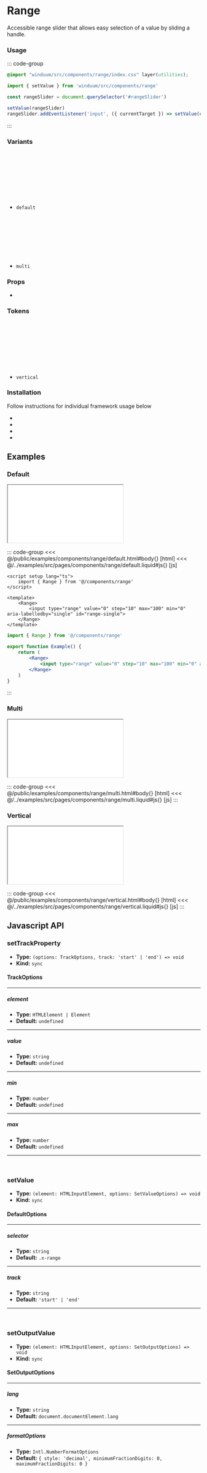 # Range
Accessible range slider that allows easy selection of a value by sliding a handle.

<ViewSourceGh href="https://github.com/winduum/winduum/blob/main/src/components/range" />

### Usage

::: code-group
```css
@import "winduum/src/components/range/index.css" layer(utilities);
```
```js
import { setValue } from 'winduum/src/components/range'

const rangeSlider = document.querySelector('#rangeSlider')

setValue(rangeSlider)
rangeSlider.addEventListener('input', ({ currentTarget }) => setValue(currentTarget))
```
:::

### Variants
* `default` <a href="https://github.com/winduum/winduum/blob/main/src/components/range/default.css" target="_blank" rel="noreferrer" class="winduum-gh-link"><svg><use href="#icon-gh" /></svg></a>
* `multi` <a href="https://github.com/winduum/winduum/blob/main/src/components/range/multi.css" target="_blank" rel="noreferrer" class="winduum-gh-link"><svg><use href="#icon-gh" /></svg></a>

### Props
* <LinkGh name="default" path="components/range/props" />

### Tokens
* `vertical` <a href="https://github.com/winduum/winduum/blob/main/src/components/range/vertical.css" target="_blank" rel="noreferrer" class="winduum-gh-link"><svg><use href="#icon-gh" /></svg></a>

### Installation
Follow instructions for individual framework usage below

* <LinkGh name="winduum" url="https://github.com/winduum/winduum/blob/main/src/components/range" />
* <LinkGh name="winduum-vue" url="https://github.com/winduum/winduum-vue/blob/main/src/components/range" />
* <LinkGh name="winduum-react" url="https://github.com/winduum/winduum-react/blob/main/src/components/range" />
* <LinkGh name="winduum-stimulus" url="https://github.com/winduum/winduum-stimulus/blob/main/components/range" />

## Examples

### Default

<iframe onload="this.style.visibility = 'visible';" src="/examples/components/range/default.html"></iframe>

::: code-group
<<< @/public/examples/components/range/default.html#body{} [html]
<<< @/../examples/src/pages/components/range/default.liquid#js{} [js]
```vue
<script setup lang="ts">
    import { Range } from '@/components/range'
</script>

<template>
    <Range>
        <input type="range" value="0" step="10" max="100" min="0" aria-labelledby="single" id="range-single">
    </Range>
</template>
```
```jsx
import { Range } from '@/components/range'

export function Example() {
    return (
        <Range>
            <input type="range" value="0" step="10" max="100" min="0" aria-labelledby="single" id="range-single" />
        </Range>
    )
}
```
:::

### Multi

<iframe onload="this.style.visibility = 'visible';" src="/examples/components/range/multi.html"></iframe>

::: code-group
<<< @/public/examples/components/range/multi.html#body{} [html]
<<< @/../examples/src/pages/components/range/multi.liquid#js{} [js]
:::


### Vertical

<iframe onload="this.style.visibility = 'visible';" src="/examples/components/range/vertical.html"></iframe>

::: code-group
<<< @/public/examples/components/range/vertical.html#body{} [html]
<<< @/../examples/src/pages/components/range/vertical.liquid#js{} [js]
:::

## Javascript API

### setTrackProperty

* **Type:** `(options: TrackOptions, track: 'start' | 'end') => void`
* **Kind:** `sync`

#### TrackOptions

---

##### element

* **Type:** `HTMLElement | Element`
* **Default:** `undefined`

---

##### value

* **Type:** `string`
* **Default:** `undefined`

---

##### min

* **Type:** `number`
* **Default:** `undefined`

---

##### max

* **Type:** `number`
* **Default:** `undefined`

---

<br>

### setValue

* **Type:** `(element: HTMLInputElement, options: SetValueOptions) => void`
* **Kind:** `sync`

#### DefaultOptions

---

##### selector

* **Type:** `string`
* **Default:** `.x-range`

---

##### track

* **Type:** `string`
* **Default:** `'start' | 'end'`

---

<br>

### setOutputValue

* **Type:** `(element: HTMLInputElement, options: SetOutputOptions) => void`
* **Kind:** `sync`

#### SetOutputOptions

---

##### lang

* **Type:** `string`
* **Default:** `document.documentElement.lang`

---

##### formatOptions

* **Type:** `Intl.NumberFormatOptions`
* **Default:** `{ style: 'decimal', minimumFractionDigits: 0, maximumFractionDigits: 0 }`
